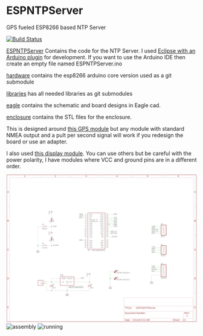 # ESPNTPServer
GPS fueled ESP8266 based NTP Server

[![Build Status](https://travis-ci.org/liebman/ESPNTPServer.svg?branch=master)](https://travis-ci.org/liebman/ESPNTPServer)

[ESPNTPServer](ESPNTPServer) Contains the code for the NTP Server. I used [Eclipse with an Arduino plugin](http://sloeber.io) for development.  If you want to use the Arduino IDE then create an empty file named ESPNTPServer.ino

[hardware](hardware) contains the esp8266 arduino core version used as a git submodule

[libraries](libraries) has all needed libraries as git submodules 

[eagle](eagle) contains the schematic and board designs in Eagle cad.

[enclosure](enclosure) contains the STL files for the enclosure.

This is designed around [this GPS module](https://www.amazon.com/gp/product/B075DD5746/) but any module with standard NMEA output and a pult per second signal will work if you redesign the board or use an adapter.

I also used [this display module](https://www.amazon.com/gp/product/B00O2KDQBE/).  You can use others but be careful with the power polarity, I have modules where VCC and ground pins are in a different order.

![Schematic](images/ESPNTPServer.png)
![assembly](images/open.png)
![running](images/closed.png)

